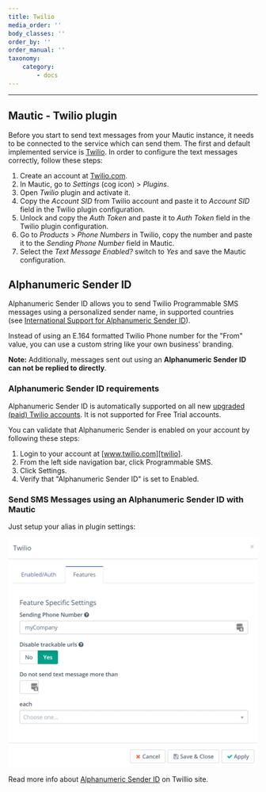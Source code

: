 ```yaml
---
title: Twilio
media_order: ''
body_classes: ''
order_by: ''
order_manual: ''
taxonomy:
    category:
        - docs
---
```


-------------------
## Mautic - Twilio plugin


Before you start to send text messages from your Mautic instance, it needs to be connected to the service which can send them. The first and default implemented service is [Twilio][twilio]. In order to configure the text messages correctly, follow these steps:

1. Create an account at [Twilio.com][twilio].
1. In Mautic, go to *Settings* (cog icon) > *Plugins*.
1. Open *Twilio* plugin and activate it.
1. Copy the *Account SID* from Twilio account and paste it to *Account SID* field in the Twilio plugin configuration.
1. Unlock and copy the *Auth Token* and paste it to *Auth Token* field in the Twilio plugin configuration.
1. Go to *Products* > *Phone Numbers* in Twilio, copy the number and paste it to the *Sending Phone Number* field in Mautic.
1. Select the *Text Message Enabled?* switch to *Yes* and save the Mautic configuration.


## Alphanumeric Sender ID

Alphanumeric Sender ID allows you to send Twilio Programmable SMS messages using a personalized sender name, in supported countries (see [International Support for Alphanumeric Sender ID][twilio-international-alphanumeric-id]).

Instead of using an E.164 formatted Twilio Phone number for the "From" value, you can use a custom string like your own business' branding.

**Note:** Additionally, messages sent out using an **Alphanumeric Sender ID can not be replied to directly**.

###  Alphanumeric Sender ID requirements

Alphanumeric Sender ID is automatically supported on all new [upgraded (paid) Twilio accounts][twilio-paid-accounts]. It is not supported for Free Trial accounts.

You can validate that Alphanumeric Sender is enabled on your account by following these steps:

1.  Login to your account at [www.twilio.com][twilio].
1.  From the left side navigation bar, click Programmable SMS.
1.  Click Settings.
1.  Verify that "Alphanumeric Sender ID" is set to Enabled.

### Send SMS Messages using an Alphanumeric Sender ID with Mautic

Just setup your alias in plugin settings:

![alphanumeric-id](alphanumeric-id.png)

Read more info about [Alphanumeric Sender ID][twilio-docs-alphanumeric-id] on Twillio site.

[twilio]: <https://www.twilio.com>
[twilio-paid-accounts]: <https://support.twilio.com/hc/en-us/articles/223183208-Upgrading-to-a-paid-Twilio-Account>
[twilio-international-alphanumeric-id]: <https://support.twilio.com/hc/en-us/articles/223133767-International-support-for-Alphanumeric-Sender-ID>
[twilio-docs-alphanumeric-id]: <https://support.twilio.com/hc/en-us/articles/223181348-Getting-started-with-Alphanumeric-Sender-ID>
